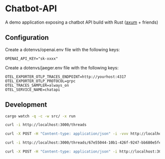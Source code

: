 # Chatbot-API

A demo application exposing a chatbot API build with Rust ([axum](https://github.com/tokio-rs/axum) + friends)

## Configuration

Create a dotenvs/openai.env file with the following keys:

```text
OPENAI_API_KEY="sk-xxxx"
```

Create a dotenvs/jaeger.env file with the following keys:

```text
OTEL_EXPORTER_OTLP_TRACES_ENDPOINT=http://yourhost:4317
OTEL_EXPORTER_OTLP_PROTOCOL=grpc
OTEL_TRACES_SAMPLER=always_on
OTEL_SERVICE_NAME=chatapi
```

## Development

```bash
cargo watch -q -c -w src/ -x run
```

```bash
curl -i http://localhost:3000/threads
```

```bash
curl -X POST -H "Content-type: application/json" -i -vvv http://localhost:3000/threads -d ''
```

```bash
curl -i http://localhost:3000/threads/67e55044-10b1-426f-9247-bb680e5fe0c8/messages
```

```bash
curl -X POST -H "Content-type: application/json" -i http://localhost:3000/threads/67e55044-10b1-426f-9247-bb680e5fe0c8/messages -d '{"content": "awesome"}'
```
